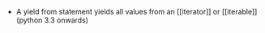 - A yield from statement yields all values from an [[iterator]] or [[iterable]] (python 3.3 onwards)
